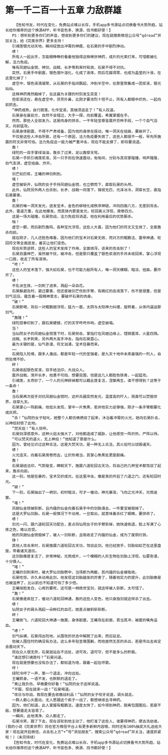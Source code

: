 # 第一千二百一十五章 力敌群雄
        【告知书友，时代在变化，免费站点难以长存，手机app多书源站点切换看书大势所趋，站长给你推荐的这个换源APP，听书音色多、换源、找书都好使！】
       PS：想听到更多你们的声音，想收到更多你们的建议，现在就搜索微信公众号“qdread”并加关注，给《完美世界》更多支持！
       引魂莲银光动天地，瞬间绽放出冲霄的神霞，在石昊的手中剧烈挣动。
       哧！
       所有人一起出手，怎能眼睁睁的看着他独得这株稀世神药，成片的光束打来，可惜都被化解，法力免疫。
       唯有凤翅仙金镋、神剑、战戟、长矛等刺来时有效，石昊不得不对抗。
       突然，石昊手中剧震，银色莲叶溶化，化成了液体，而后花瓣凋零，也成为晶莹的汁液，在这里化掉了！
       虚空中，银色液滴凝聚，从石昊的手指间飘起，冲到半空中，在那里聚集成一团浆液，银光灿灿。
       这株神药竟然融掉了，在这最为关键的时刻发生突变！
       但浆液还在，悬在虚空中，芬芳扑鼻，比刚才要浓烈十倍不止，所有人都眼中炽热，一起向前抓去。
       “神药成熟，自行脱落，化作宝液，其根须逃走了！”有人叹道。
       石昊身在最前方，自然不会错过，大手一探，向前覆盖，希冀掌握在手。
       然而，那些人全部发力，这是肉身的拼杀，一干年轻至尊皆展开恐怖手段，一个个血气滔天，向前猛攻。
       石昊身体剧震，不得不严肃戒备，因为他的身体在摇动，唯一洞天在扭曲，要崩开了。
       不仅是这些人冲击所致，还有一个原因，法力免疫要失效了，这些人都很不一般，早先所施展的符文异常可怕。法力免疫这一能力被严重冲击，现在不能支撑了，即将要消退。
       轰！
       绿陀的一双手掌绿油油，轰杀了过来，足以轰穿天穹。
       石昊一手抓引魂莲浆液，另一只手则在快速震动，匆匆间，分别与其双掌碰撞，响声隆隆，劲气澎湃，虚空扭曲、炸开。
       哧！
       剑芒如匹练，王曦的神剑刺到。
       喀！
       虚空被斩开，仙院的女子手持凤翅仙金镋，也立劈而下，直取石昊的头颅。
       此外，仙院另外两人也杀到，长矛、战戟一同落下，锋锐无匹，光泽冰冷，洞穿长空，直指石昊要害。
       轰！
       石昊的唯一洞天发光，迸发宝术，金色的柳枝化成秩序神链，冲向四面八方，无差别攻击。此外，雷道万重，在此地爆发。而其体内更是发光，轮回奥义浮现，席卷四方。
       这是一场大碰撞，石昊怒战，法力免疫将消退，他在利用最后的优势厮杀。
       嗡！
       虚空一颤，而后剧烈轰鸣，各种宝光浮现，这些人大喜，因为他们的符文又生效了，全面轰杀向前。
       就在刚才，几人还脸色难看，因为他们的宝术对石昊无效，而对方的鲲鹏法、雷帝神通、轮回符文等全面迸发，着实让他们变色。
       现在形势逆转，这些人的宝术发挥了作用，全面倾泻，该来的攻击到了！
       石昊目露神芒，虽然被干扰，被冲击，但是那只覆盖了银色浆液的手并未收回来，掌心浮现一口鼎，收走了所有液体。
       “咚！”
       这些人的宝术落下，强大如石昊，也不可能力敌所有人，唯一洞天模糊、暗淡、扭曲，要炸开了。
       哧！
       平乱诀生效，一剑刺了进来，溅起一朵血花。
       石昊躲避及时，避过要害，但还是被剑芒伤到手臂，有嫣红的血液落下，伤不是很重，但是剑气滔滔，蕴含着一股精神意志，要破坏石昊的肉身。
       “破！”
       石昊断喝，背后一对鲲鹏翅浮现，猛力一震，太阴与太阳神力纠缠，旋转着，从体内逼迫那剑气。
       “轰隆！”
       绿陀捏拳印到了，跟石昊硬撼，打的天宇咚咚作响，虚空崩塌。
       当！
       当仙院女子的凤翅仙金镋落下时，石昊侧击，掌指打在凤翅边缘上，铿锵震耳，火星四溅。
       战戟、长矛刺来，另外两大高手冲击，指向石昊眉心。
       最为关键的是，仙气弥漫，符文汹涌，宝术狂暴而来。
       ……
       石昊陷入险境，跟多人激战，都是年轻一代的至强者，是九天十地中未来最强的一列人，自然处境不妙。
       砰！
       石昊收起银色浆液，双手结法印，大战众人。
       震开战戟，荡开长矛，他勇不可挡，想要突围，但是这几人都脸色铁青，一起猛攻。
       引魂莲，太奇妙了，一个人的元神碎掉都可以藉此莲复活，涅槃再生，谁不想得到？这等于一条命！
       轰！
       当石昊再次徒手对抗凤翅仙金镋时，这杆兵器突然发光，温度高的吓人，简直可以焚毁世界，烧穿九天。
       石昊掌心一阵剧痛，他低头发现，掌中一片焦黑，若非他实力足够强，刚才一条手臂都要化成灰烬。
       “杀！”仙院的女子轻叱，她整个人都仿佛燃烧了起来，沐浴着冲霄的火光，她向石昊扑击，以神焰封锁了此地。
       “焚天焰！”有人惊呼。
       石昊则深感意外，这种火焰太强大了，对他都造成了威胁，让他感觉一阵炽热，严阵以待。
       “可以焚天的道火，无上神焰！”他知道了那是什么。
       因为，曾经见识过这种古法，这是大焚天功，是一种无上古法，其火焰可以烧毁诸天。
       哧！
       火光连天，向着石昊席卷而去，让炽热难当，其掌心焦黑处更是剧痛。
       轰！
       石昊凝结法印，气势陡变，睥睨天下，施展六道轮回古天功，将自己的几种宝术都驾驭了起来，轰杀向前。
       这一刻，他是狂暴的，宝术交织成光，在这里冲击，像是真的开启了六道之门，还有轮回时光。
       “锵！”
       下一刻，石昊抽出了一柄剑，初时暗淡，可才一催动，神光暴涨，飞向之光冲天，光雨迷蒙。
       “喀！”
       凤翅仙金镋被斩断，且内蕴的仙金向着石昊手中的剑胎涌去，一件重宝被毁掉了。
       这是大罗仙剑胎，石昊一般情况下不动用，一旦取出，就意味着杀红了眼睛，要拼命了。
       哧！
       剑光一闪，跟六道轮回天功配合，差点将仙院女子的手臂斩掉，她快速倒退，脸上写满了心疼之色，难以忍受。
       她的凤翅仙金镋毁掉了，被人一剑斩断，且吸收走了内蕴的仙金，成为了废铜烂铁。
       铮！
       其他人攻击来时，石昊施展六道轮回古天功，驾驭此剑，他已经放手，剑胎如虹芒在这里盘旋，带着诸天道纹。
       这剑胎像是复活了，非常神秘，光雨成片，一个模糊的人形生物在剑胎上浮现，仙雾弥漫，十分慑人。
       “喀！”
       王曦的剑刺来时，被大罗仙剑胎劈中，当场断为两截，其内蕴的仙金被吸收。
       石昊吃惊，许久未动用此剑，他发现这剑胎越发的厉害了，随着他实力的提升，此剑胎像是也被滋养了，比以前也不知道可怕了多少倍。
       王曦俏脸发白，心疼的要死，这可是一柄绝世宝剑，就这样被人斩断，太可惜了。
       “轰！”
       石昊像是疯狂了，催动六道轮回神通，轰的这些人变色，他只身独剑就这样杀了出去。
       哧！
       仙院女子的肩头溅起一朵鲜红的血花，她差点被斜斩斩断。
       砰！
       王曦倒飞，六道轮回大神通一施展，身体剧震，王曦攻在前面，首当其冲，被震的嘴角溢血。
       “哧！”
       剑气纵横，石昊闯出险地，从围攻的状态中解脱了出来，而后驻足。
       他被人围住时的确没有办法，这么多年轻至尊围剿，而他居然无恙的杀出，若是传出去肯定会震动天下。
       现在众人很无奈，石昊就站在不远处，进可攻，退可守，但不是多么的积极。
       “谁还想引魂莲吗？”石昊问道。
       现在就是想要也没有办法了，都知道为啥，跟着一起在哼歌。
       哼！
       绿陀冷哼了一声，第一个退走，冲向远处。
       王曦转身，一语不发，也默默的退走了。
       “竟让我负伤，早晚要你好看！”仙院的女子这样说道。
       “不服，现在就来一战！”石昊喝道。
       “改日与你战，我现在要去收缴战利品！”仙院的女子咬牙说道，调头就走。
       一群人都心头震动，无人愿跟这个疯子一战了，都想继续去寻神药。
       因为，他们知道，此人掌握有鲲鹏法，速度太快了，如今得到神药，脱离包围圈后，若是不敌，想要遁走太容易了。
       一瞬间，此地清净，众人都走了。
       石昊冷笑，跟了下去，现在该轮到他主动了，他盯准了这些人，谁要得神药，便去洗劫谁。(我的小说《完美世界》将在官方微信平台上有更多新鲜内容哦，同时还有100%抽奖大礼送给大家！现在就开启微信，点击右上方“+”号“添加朋友”，搜索公众号“qdread”并关注，速度抓紧啦！)（未完待续）
       【告知书友，时代在变化，免费站点难以长存，手机app多书源站点切换看书大势所趋，站长给你推荐的这个换源APP，听书音色多、换源、找书都好使！】